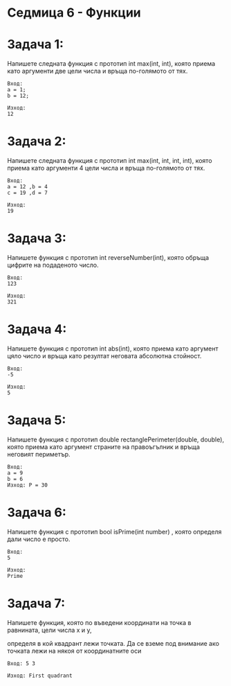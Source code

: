 # Седмица 6 - Функции

Задача 1:
=
Напишете следната функция с прототип int max(int, int), която
приема като аргументи две цели числа и връща по-голямото от тях.
```
Вход: 
a = 1;
b = 12;

Изход: 
12
```

Задача 2:
=
Напишете следната функция с прототип int max(int, int, int, int), която
приема като аргументи 4 цели числа и връща по-голямото от тях.
```
Вход: 
a = 12 ,b = 4
c = 19 ,d = 7

Изход: 
19
```

Задача 3:
=
Напишете функция с прототип int reverseNumber(int), която обръща
цифрите на подаденото число.
```
Вход: 
123

Изход: 
321
```

Задача 4:
=
Напишете функция с прототип int abs(int), която приема като
аргумент цяло число и връща като резултат неговата абсолютна
стойност.
```
Вход: 
-5

Изход: 
5
```

Задача 5:
=
Напишете функция с прототип double rectanglePerimeter(double,
double), която приема като аргумент страните на правоъгълник и
връща неговият периметър.
```
Вход: 
а = 9
b = 6
Изход: P = 30
```

Задача 6:
=
Напишете функция с прототип bool isPrime(int number) , която определя дали число е просто.
```
Вход: 
5

Изход: 
Prime
```

Задача 7:
=
Напишете функция, която по въведени координати на точка в равнината, цели числа х и у,

определя в кой квадрант лежи точката. Да се вземе под внимание ако точката лежи на някоя от координатните оси
```
Вход: 5 3

Изход: First quadrant 
```
